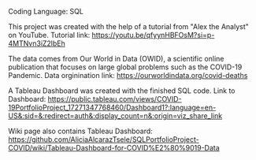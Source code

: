 Coding Language: SQL

This project was created with the help of a tutorial from "Alex the Analyst" on YouTube. 
Tutorial link: https://youtu.be/qfyynHBFOsM?si=p-4MTNvn3iZ2lbEh 

The data comes from Our World in Data (OWID), a scientific online publication that focuses on large global problems such as the COVID-19 Pandemic. 
Data orginination link: https://ourworldindata.org/covid-deaths

A Tableau Dashboard was created with the finished SQL code.
Link to Dashboard: https://public.tableau.com/views/COVID-19PortfolioProject_17271347768460/Dashboard1?:language=en-US&:sid=&:redirect=auth&:display_count=n&:origin=viz_share_link

Wiki page also contains Tableau Dashboard: https://github.com/AliciaAlcarazTsele/SQLPortfolioProject-COVID/wiki/Tableau-Dashboard-for-COVID%E2%80%9019-Data
